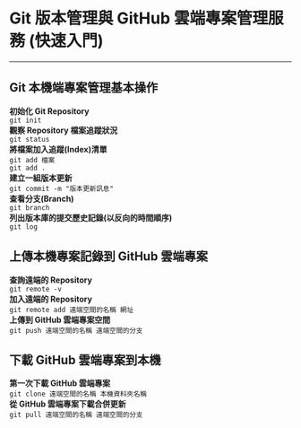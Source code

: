 # Git 版本管理與 GitHub 雲端專案管理服務 (快速入門)
---
## Git 本機端專案管理基本操作
**初始化 Git Repository**  
`git init`  
**觀察 Repository 檔案追蹤狀況**  
`git status`  
**將檔案加入追蹤(Index)清單**  
`git add 檔案`  
`git add .`  
**建立一組版本更新**  
`git commit -m "版本更新訊息"`  
**查看分支(Branch)**  
`git branch`  
**列出版本庫的提交歷史記錄(以反向的時間順序)**  
`git log`    

## 上傳本機專案記錄到 GitHub 雲端專案
**查詢遠端的 Repository**  
`git remote -v`  
**加入遠端的 Repository**  
`git remote add 遠端空間的名稱 網址`  
**上傳到 GitHub 雲端專案空間**  
`git push 遠端空間的名稱 遠端空間的分支`  

## 下載 GitHub 雲端專案到本機
**第一次下載 GitHub 雲端專案**  
`git clone 遠端空間的名稱 本機資料夾名稱`  
**從 GitHub 雲端專案下載合併更新**  
`git pull 遠端空間的名稱 遠端空間的分支`  
